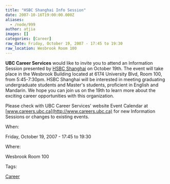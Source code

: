 ```yaml
---
title: "HSBC Shanghai Info Session"
date: 2007-10-16T19:00:00.000Z
aliases:
  - /node/999
author: atjia
images: []
categories: [Career]
raw_date: Friday, October 19, 2007 - 17:45 to 19:30
raw_location: Wesbrook Room 100
---
```


**UBC Career Services** would like to invite you to attend an Information Session presented by [HSBC Shanghai](http://www.hsbc.com/1/2/) on October 19th. The event will take place in the Wesbrook Building located at 6174 University Blvd, Room 100, from 5:45-7:30pm. HSBC Shanghai will be interested in meeting graduating undergraduate students and Master's students, proficient in English and Mandarin. We hope you can join us on the 19th to learn more about the exciting career opportunities with this organization.

Please check with UBC Career Services' website Event Calendar at [www.careers.ubc.ca](http://www.careers.ubc.ca) for new Information Sessions or changes to existing events.

When: 

Friday, October 19, 2007 - 17:45 to 19:30

Where: 

Wesbrook Room 100

Tags: 

[Career](/career)
